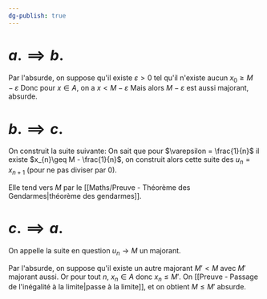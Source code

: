 ```yaml
---
dg-publish: true
---
```


# $a. \implies b.$

Par l'absurde, on suppose qu'il existe $\varepsilon>0$ tel qu'il n'existe aucun $x_{0} \geq M-\varepsilon$
Donc pour $x \in A$, on a $x < M - \varepsilon$
Mais alors $M-\varepsilon$ est aussi majorant, absurde.

# $b. \implies c.$

On construit la suite suivante:
On sait que pour $\varepsilon = \frac{1}{n}$ il existe $x_{n}\geq M - \frac{1}{n}$, on construit alors cette suite des $u_{n}=x_{n+1}$ (pour ne pas diviser par $0$).

Elle tend vers $M$ par le [[Maths/Preuve - Théorème des Gendarmes|théorème des gendarmes]].

# $c. \implies a.$

On appelle la suite en question $u_{n} \to M$ un majorant.

Par l'absurde, on suppose qu'il existe un autre majorant $M' < M$ avec $M'$ majorant aussi.
Or pour tout $n$, $x_{n} \in A$ donc $x_{n} \leq M'$. On [[Preuve - Passage de l'inégalité à la limite|passe à la limite]], et on obtient $M \leq M'$ absurde.